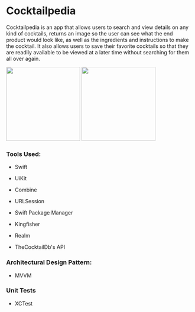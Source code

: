 # Cocktailpedia

Cocktailpedia is an app that allows users to search and view details on any kind of cocktails, returns an image so the user can see what the end product would look like, as well as the ingredients and instructions to make the cocktail. It also allows users to save their favorite cocktails so that they are readily available to be viewed at a later time without searching for them all over again.

<p align="left">
  <img src="https://user-images.githubusercontent.com/66224847/212503370-dccbdf62-4895-4603-a012-e594ac418bdc.png" width="200" />
  <img src="https://user-images.githubusercontent.com/66224847/212503390-772c94e2-683c-463b-bdc3-626af640fc02.png" width="200" />   
</p>


### Tools Used: ###
* Swift
* UiKit
* Combine

* URLSession
* Swift Package Manager
* Kingfisher
* Realm
* TheCocktailDb's API


### Architectural Design Pattern:
* MVVM

### Unit Tests
* XCTest

